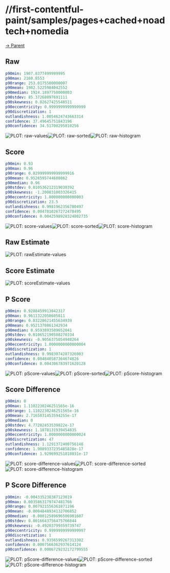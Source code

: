 
# //first-contentful-paint/samples/pages+cached+noadtech+nomedia

[→ Parent](../..)


## Raw


```yaml
p90min: 1907.8377499999995
p90max: 2160.8553
p90range: 253.0175500000007
p90mean: 1982.5225984042552
p90median: 1924.1897750000003
p90stdev: 85.37268097691111
p90skewness: 0.82627425548511
p90eccentricity: 0.9999999999999999
p90discretization: 1
outlandishness: 1.0054624743663314
confidence: 37.49645751843196
p90confidence: 34.51700295810256

```

![PLOT: raw-values](./raw/values.svg)![PLOT: raw-sorted](./raw/sorted.svg)![PLOT: raw-histogram](./raw/histogram.svg)
## Score


```yaml
p90min: 0.93
p90max: 0.96
p90range: 0.029999999999999916
p90mean: 0.9526595744680862
p90median: 0.96
p90stdev: 0.010536212319030392
p90skewness: -1.200831003326415
p90eccentricity: 1.000000000000003
p90discretization: 23.5
outlandishness: 0.9981962356780497
confidence: 0.0047810267272478495
p90confidence: 0.0042598928324802735

```

![PLOT: score-values](./score/values.svg)![PLOT: score-sorted](./score/sorted.svg)![PLOT: score-histogram](./score/histogram.svg)
## Raw Estimate

![PLOT: rawEstimate-values](./rawEstimate/values.svg)
## Score Estimate

![PLOT: scoreEstimate-values](./scoreEstimate/values.svg)
## P Score


```yaml
p90min: 0.9288459913042317
p90max: 0.9611322058605811
p90range: 0.03228621455634939
p90mean: 0.9521370861342934
p90median: 0.9593893509652041
p90stdev: 0.010652190588270334
p90skewness: -0.9056375054948264
p90eccentricity: 1.0000000000000004
p90discretization: 1
outlandishness: 0.9983074287326983
confidence: 0.004840587364674826
p90confidence: 0.004306783971620128

```

![PLOT: pScore-values](./pScore/values.svg)![PLOT: pScore-sorted](./pScore/sorted.svg)![PLOT: pScore-histogram](./pScore/histogram.svg)
## Score Difference


```yaml
p90min: 0
p90max: 1.1102230246251565e-16
p90range: 1.1102230246251565e-16
p90mean: 2.7165031453594255e-17
p90median: 0
p90stdev: 4.77282453539822e-17
p90skewness: 1.1878131939454835
p90eccentricity: 1.0000000000000024
p90discretization: 47
outlandishness: 1.1291372400756148
confidence: 1.9089337235485828e-17
p90confidence: 1.929699251818031e-17

```

![PLOT: score-difference-values](./score-difference/values.svg)![PLOT: score-difference-sorted](./score-difference/sorted.svg)![PLOT: score-difference-histogram](./score-difference/histogram.svg)
## P Score Difference


```yaml
p90min: -0.004335238387123019
p90max: 0.0035863179747481766
p90range: 0.007921556361871196
p90mean: -0.0004848934132706852
p90median: -0.00012589696506981607
p90stdev: 0.0016643756475766844
p90skewness: -0.49203799359739747
p90eccentricity: 0.9999999999999997
p90discretization: 1
outlandishness: 0.9356599267313302
confidence: 0.0007566362937614124
p90confidence: 0.0006729232172799555

```

![PLOT: pScore-difference-values](./pScore-difference/values.svg)![PLOT: pScore-difference-sorted](./pScore-difference/sorted.svg)![PLOT: pScore-difference-histogram](./pScore-difference/histogram.svg)